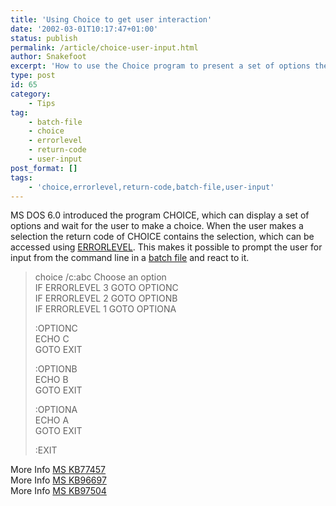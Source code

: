 ```yaml
---
title: 'Using Choice to get user interaction'
date: '2002-03-01T10:17:47+01:00'
status: publish
permalink: /article/choice-user-input.html
author: Snakefoot
excerpt: 'How to use the Choice program to present a set of options the user can choose from.'
type: post
id: 65
category:
    - Tips
tag:
    - batch-file
    - choice
    - errorlevel
    - return-code
    - user-input
post_format: []
tags:
    - 'choice,errorlevel,return-code,batch-file,user-input'
---
```

MS DOS 6.0 introduced the program CHOICE, which can display a set of options and wait for the user to make a choice. When the user makes a selection the return code of CHOICE contains the selection, which can be accessed using [ERRORLEVEL](/article/errorlevel-return-code.html). This makes it possible to prompt the user for input from the command line in a [batch file](/article/batch-file.html) and react to it.

> choice /c:abc Choose an option   
>  IF ERRORLEVEL 3 GOTO OPTIONC  
>  IF ERRORLEVEL 2 GOTO OPTIONB  
>  IF ERRORLEVEL 1 GOTO OPTIONA  
>   
>  :OPTIONC  
>  ECHO C  
>  GOTO EXIT  
>   
>  :OPTIONB  
>  ECHO B  
>  GOTO EXIT  
>   
>  :OPTIONA  
>  ECHO A  
>  GOTO EXIT  
>   
>  :EXIT

 More Info [MS KB77457](http://support.microsoft.com/kb/77457 "Accepting Keyboard Input in Batch Files [Q77457]")  
 More Info [MS KB96697](http://support.microsoft.com/kb/96697 "Using ANSI Characters with the CHOICE Command [Q96697]")  
 More Info [MS KB97504](http://support.microsoft.com/kb/97504 "MS-DOS: No Interactive Boot Option for the AUTOEXEC.BAT File [Q97504]")  